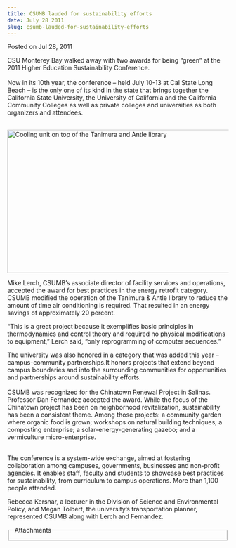 ```yaml
---
title: CSUMB lauded for sustainability efforts
date: July 28 2011
slug: csumb-lauded-for-sustainability-efforts
---
```


 



<span class="date">Posted on Jul 28, 2011    </span>
<p>CSU Monterey Bay walked away with two awards for being &#x201C;green&#x201D;
at the 2011 Higher Education Sustainability Conference.<br>
<br>
Now in its 10th year, the conference &#x2013; held July 10-13 at Cal State
Long Beach &#x2013; is the only one of its kind in the state that brings
together the California State University, the University of
California and the California Community Colleges as well as private
colleges and universities as both organizers and attendees.</br></br></p>
<p><img alt="Cooling unit on top of the Tanimura and Antle library" src="https://news.csumb.edu/sites/default/files/65/attachments/news/images/aerial-library_small_0.jpg" style="width:550px; height:326px"/></p>
<p>Mike Lerch, CSUMB&#x2019;s associate director of facility services and
operations, accepted the award for best practices in the energy
retrofit category. CSUMB modified the operation of the Tanimura
&amp; Antle library to reduce the amount of time air conditioning
is required. That resulted in an energy savings of approximately 20
percent.</p>
<p>&#x201C;This is a great project because it exemplifies basic principles
in thermodynamics and control theory and required no physical
modifications to equipment,&#x201D; Lerch said, &#x201C;only reprogramming of
computer sequences.&#x201D;</p>
<p>The university was also honored in a category that was added
this year &#x2013;campus-community partnerships.It honors projects that
extend beyond campus boundaries and into the surrounding
communities for opportunities and partnerships around
sustainability efforts.<br>
<br>
CSUMB was recognized for the Chinatown Renewal Project in Salinas.
Professor Dan Fernandez accepted the award. While the focus of the
Chinatown project has been on neighborhood revitalization,
sustainability has been a consistent theme. Among those projects: a
community garden where organic food is grown; workshops on natural
building techniques; a composting enterprise; a
solar-energy-generating gazebo; and a vermiculture
micro-enterprise.</br></br></p>
<p>The conference is a system-wide exchange, aimed at fostering
collaboration among campuses, governments, businesses and
non-profit agencies. It enables staff, faculty and students to
showcase best practices for sustainability, from curriculum to
campus operations. More than 1,100 people attended.</p>
<p>Rebecca Kersnar, a lecturer in the Division of Science and
Environmental Policy, and Megan Tolbert, the university&#x2019;s
transportation planner, represented CSUMB along with Lerch and
Fernandez.</p>
<fieldset class="fieldgroup group-attachments">
<legend>Attachments</legend>
<div class="field field-type-emvideo field-field-attach-video">
<div class="field-items">
<div class="field-item odd">
<div class="emvideo emvideo-video emvideo-youtube">
<div class="emfield-emvideo emfield-emvideo-youtube">
<div id="emvideo-youtube-flash-wrapper-1"><object type="application/x-shockwave-flash" height="350" width="425" data="https://www.youtube.com/v/xzp6shh6jSM&amp;rel=0&amp;enablejsapi=1&amp;playerapiid=ytplayer&amp;fs=1" id="emvideo-youtube-flash-1"><param name="movie" value="https://www.youtube.com/v/xzp6shh6jSM&amp;rel=0&amp;enablejsapi=1&amp;playerapiid=ytplayer&amp;fs=1">
<param name="allowScriptAccess" value="sameDomain">
<param name="quality" value="best">
<param name="allowFullScreen" value="true">
<param name="bgcolor" value="#FFFFFF">
<param name="scale" value="noScale">
<param name="salign" value="TL">
<param name="FlashVars" value="playerMode=embedded">
<param name="wmode" value="transparent"/></param></param></param></param></param></param></param></param></object></div>
</div>
</div>
</div>
</div>
</div>
</fieldset>





```
